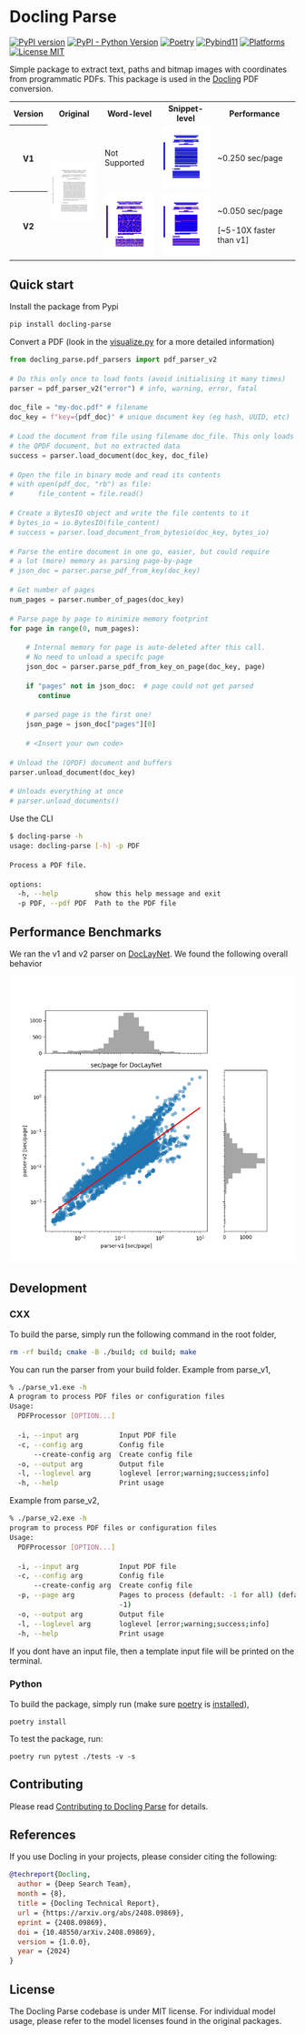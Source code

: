 # Docling Parse

[![PyPI version](https://img.shields.io/pypi/v/docling-parse)](https://pypi.org/project/docling-parse/)
[![PyPI - Python Version](https://img.shields.io/pypi/pyversions/docling-parse)](https://pypi.org/project/docling-parse/)
[![Poetry](https://img.shields.io/endpoint?url=https://python-poetry.org/badge/v0.json)](https://python-poetry.org/)
[![Pybind11](https://img.shields.io/badge/build-pybind11-blue)](https://github.com/pybind/pybind11/)
[![Platforms](https://img.shields.io/badge/platform-macos%20|%20linux%20|%20windows-blue)](https://github.com/DS4SD/docling-parse/)
[![License MIT](https://img.shields.io/github/license/DS4SD/docling-parse)](https://opensource.org/licenses/MIT)

Simple package to extract text, paths and bitmap images with coordinates from programmatic PDFs.
This package is used in the [Docling](https://github.com/DS4SD/docling) PDF conversion.

<table>
  <tr>
    <th>Version</th>
    <th>Original</th>
    <th>Word-level</th>
    <th>Snippet-level</th>
    <th>Performance</th>
  </tr>
  <tr>
    <th>V1</th>
    <td rowspan="2"><img src="./docs/example_visualisations/2305.14962v1.pdf_page=0.png" alt="screenshot" width="100"/></td>
    <td>Not Supported</td>
    <td><img src="./docs/example_visualisations/2305.14962v1.pdf_page=0.v1.png" alt="v1 snippet" width="100"/></td>
    <td>~0.250 sec/page </td>
  </tr>
  <tr>
    <th>V2</th>
    <!-- The "Original" column image spans from the previous row -->
    <td><img src="./docs/example_visualisations/2305.14962v1.pdf_page=0.v2.original.png" alt="v1 word" width="100"/></td>
    <td><img src="./docs/example_visualisations/2305.14962v1.pdf_page=0.v2.sanitized.png" alt="v2 snippet" width="100"/></td>
    <td>~0.050 sec/page <br><br>[~5-10X faster than v1]</td>
  </tr>
</table>

## Quick start

Install the package from Pypi

```sh
pip install docling-parse
```

Convert a PDF (look in the [visualize.py](docling_parse/visualize.py) for a more detailed information)

```python
from docling_parse.pdf_parsers import pdf_parser_v2

# Do this only once to load fonts (avoid initialising it many times)
parser = pdf_parser_v2("error") # info, warning, error, fatal

doc_file = "my-doc.pdf" # filename
doc_key = f"key={pdf_doc}" # unique document key (eg hash, UUID, etc)

# Load the document from file using filename doc_file. This only loads
# the QPDF document, but no extracted data
success = parser.load_document(doc_key, doc_file)

# Open the file in binary mode and read its contents
# with open(pdf_doc, "rb") as file:
#      file_content = file.read()

# Create a BytesIO object and write the file contents to it
# bytes_io = io.BytesIO(file_content)
# success = parser.load_document_from_bytesio(doc_key, bytes_io)

# Parse the entire document in one go, easier, but could require
# a lot (more) memory as parsing page-by-page
# json_doc = parser.parse_pdf_from_key(doc_key)	

# Get number of pages
num_pages = parser.number_of_pages(doc_key)

# Parse page by page to minimize memory footprint
for page in range(0, num_pages):

    # Internal memory for page is auto-deleted after this call.
    # No need to unload a specifc page 
    json_doc = parser.parse_pdf_from_key_on_page(doc_key, page)

    if "pages" not in json_doc:  # page could not get parsed
       continue

    # parsed page is the first one!				  
    json_page = json_doc["pages"][0] 
    
	# <Insert your own code>

# Unload the (QPDF) document and buffers
parser.unload_document(doc_key)

# Unloads everything at once
# parser.unload_documents()
```

Use the CLI

```sh
$ docling-parse -h
usage: docling-parse [-h] -p PDF

Process a PDF file.

options:
  -h, --help         show this help message and exit
  -p PDF, --pdf PDF  Path to the PDF file
```

## Performance Benchmarks

We ran the v1 and v2 parser on [DocLayNet](https://huggingface.co/datasets/ds4sd/DocLayNet-v1.1). We found the following overall behavior

![parser-performance](./docs/dln-v1.png)

## Development

### CXX

To build the parse, simply run the following command in the root folder,

```sh
rm -rf build; cmake -B ./build; cd build; make
```

You can run the parser from your build folder. Example from parse_v1,

```sh
% ./parse_v1.exe -h
A program to process PDF files or configuration files
Usage:
  PDFProcessor [OPTION...]

  -i, --input arg          Input PDF file
  -c, --config arg         Config file
      --create-config arg  Create config file
  -o, --output arg         Output file
  -l, --loglevel arg       loglevel [error;warning;success;info]
  -h, --help               Print usage
```

Example from parse_v2,

```sh
% ./parse_v2.exe -h
program to process PDF files or configuration files
Usage:
  PDFProcessor [OPTION...]

  -i, --input arg          Input PDF file
  -c, --config arg         Config file
      --create-config arg  Create config file
  -p, --page arg           Pages to process (default: -1 for all) (default:
                           -1)
  -o, --output arg         Output file
  -l, --loglevel arg       loglevel [error;warning;success;info]
  -h, --help               Print usage
```

If you dont have an input file, then a template input file will be printed on the terminal.


### Python

To build the package, simply run (make sure [poetry](https://python-poetry.org/) is [installed](https://python-poetry.org/docs/#installing-with-the-official-installer)),

```
poetry install
```

To test the package, run:

```
poetry run pytest ./tests -v -s
```


## Contributing

Please read [Contributing to Docling Parse](https://github.com/DS4SD/docling-parse/blob/main/CONTRIBUTING.md) for details.


## References

If you use Docling in your projects, please consider citing the following:

```bib
@techreport{Docling,
  author = {Deep Search Team},
  month = {8},
  title = {Docling Technical Report},
  url = {https://arxiv.org/abs/2408.09869},
  eprint = {2408.09869},
  doi = {10.48550/arXiv.2408.09869},
  version = {1.0.0},
  year = {2024}
}
```

## License

The Docling Parse codebase is under MIT license.
For individual model usage, please refer to the model licenses found in the original packages.
